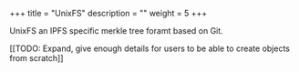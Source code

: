 +++
title = "UnixFS"
description = ""
weight = 5
+++

UnixFS an IPFS specific merkle tree foramt based on Git.

[[TODO: Expand, give enough details for users to be able to create objects from scratch]]
